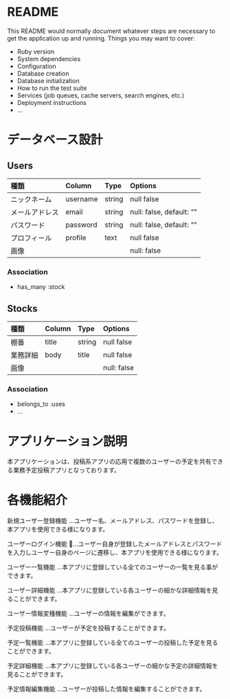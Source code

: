 # README
This README would normally document whatever steps are necessary to get the
application up and running.
Things you may want to cover:
* Ruby version
* System dependencies
* Configuration
* Database creation
* Database initialization
* How to run the test suite
* Services (job queues, cache servers, search engines, etc.)
* Deployment instructions
* ...

# データベース設計

## Users
|種類|Column|Type|Options|
|:----|:----|:----|:----|
|ニックネーム|username|string|null false|
|メールアドレス|email|string|null: false, default: ""|
|パスワード|password|string|null: false, default: ""|
|プロフィール|profile|text|null false|
|画像|      |        | null: false  | ActiveStorage |
### Association
* has_many :stock

## Stocks
|種類|Column|Type|Options|
|:----|:----|:----|:----|
|棚番|title|string|null false|
|業務詳細|body|title|null false|
|画像|     |       | null: false  | ActiveStorage |
### Association
* belongs_to :uses
* ...

# アプリケーション説明

本アプリケーションは、投稿系アプリの応用で複数のユーザーの予定を共有できる業務予定投稿アプリとなっております。

# 各機能紹介

新規ユーザー登録機能
...ユーザー名、メールアドレス、パスワードを登録し、本アプリを使用できる様になります。

ユーザーログイン機能
...ユーザー自身が登録したメールアドレスとパスワードを入力しユーザー自身のページに遷移し、本アプリを使用できる様になります。

ユーザー一覧機能
...本アプリに登録している全てのユーザーの一覧を見る事ができます。

ユーザー詳細機能
...本アプリに登録している各ユーザーの細かな詳細情報を見ることができます。

ユーザー情報変種機能
...ユーザーの情報を編集ができます。

予定投稿機能
...ユーザーが予定を投稿することができます。

予定一覧機能
...本アプリに登録している全てのユーザーの投稿した予定を見ることができます。

予定詳細機能
...本アプリに登録している各ユーザーの細かな予定の詳細情報を見ることができます。

予定情報編集機能
...ユーザーが投稿した情報を編集することができます。